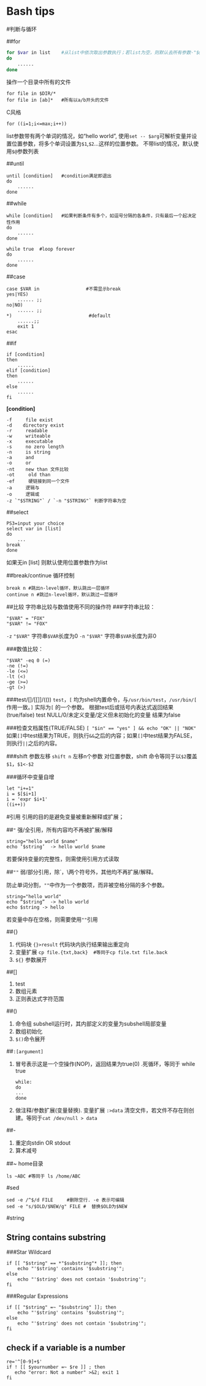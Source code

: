 Bash tips
=========
#判断与循环

##for
```sh
for $var in list    #从list中依次取出参数执行；若list为空，则默认去所有参数·"$@")·
do
	......
done
```
操作一个目录中所有的文件
```
for file in $DIR/*
for file in [ab]*   #所有以a/b开头的文件
```
C风格
```
for ((i=1;i<=max;i++))
```
list参数带有两个单词的情况，如“hello world”, 使用`set -- $arg`可解析变量并设置位置参数，将多个单词设置为`$1`,`$2`...这样的位置参数。
不带list的情况，默认使用`$@`参数列表

##until
```
until [condition]   #condition满足即退出
do
	......
done
```

##while
```
while [condition]   #如果判断条件有多个，如逗号分隔的各条件，只有最后一个起决定性作用
do
	......
done
```
```
while true  #loop forever
do
    ......
done
```

##case
```
case $VAR in                 #不需显示break
yes|YES)
    ...... ;;
no|NO)
    ...... ;;
*)                            #default
    ......;;
    exit 1
esac
```

##if
```
if [condition]
then
	......
elif [condition]
then
	......
else
	......
fi
```
**[condition]**
```
-f     file exist
-d    directory exist
-r     readable
-w     writeable
-x     executable
-s     no zero length
-n     is string
-a     and
-o     or
-nt    new than 文件比较
-ot     old than
-ef     硬链接到同一个文件
-a     逻辑与
-o     逻辑或
-z `"$STRING"` / `-n "$STRING"` 判断字符串为空
```

##select
```
PS3=input your choice
select var in [list]
do
	...
break
done
```
如果无in [list] 则默认使用位置参数作为list

##break/continue
循环控制
```
break n #跳出n-level循环，默认跳出一层循环
continue n #跳过n-level循环，默认跳过一层循环
```

##比较
字符串比较与数值使用不同的操作符
###字符串比较：
```
"$VAR" = "FOX"     
"$VAR" != "FOX"
```
`-z` `"$VAR"` 字符串`$VAR`长度为0
`-n` `"$VAR"` 字符串`$VAR`长度为非0


###数值比较：
```
"$VAR" -eq 0 (=)     
-ne (!=)     
-le (<=)     
-lt (<)     
-ge (>=)     
-gt (>)     
```
###test/[]/[[]]/(())
`test`，`[` 均为shell内置命令，与`/usr/bin/test`，`/usr/bin/[` 作用一致。`]` 实际为`[` 的一个参数。
根据test后或括号内表达式返回结果(true/false)
test NULL/0/未定义变量/定义但未初始化的变量 结果为false

###检查文档属性(TRUE/FALSE)
```[ "$in" == "yes" ] && echo "OK" || "NOK"```
如果`[]`中test结果为TRUE，则执行`&&`之后的内容；如果`[]`中test结果为FALSE，则执行`||`之后的内容。

###shift 参数左移
```shift n``` 左移n个参数
对位置参数，shift 命令等同于以`$2`覆盖`$1`，`$1<-$2`

###循环中变量自增
```
let "i+=1"     
i = $[$i+1]     
i = 'expr $i+1'  
((i++))
```


#引用
引用的目的是避免变量被重新解释或扩展；

##`"` 
强/全引用，所有内容均不再被扩展/解释
```
string="hello world $name"
echo ‘$string’  -> hello world $name
```
若要保持变量的完整性，则需使用引用方式读取

##`""`
弱/部分引用，除`，\两个符号外，其他均不再扩展/解释。


防止单词分割，`""`中作为一个参数项，而非被空格分隔的多个参数。
```
string="hello world"
echo “$string”  -> hello world
echo $string -> hello
```
若变量中存在空格，则需要使用`""`引用

##{} 
1. 代码块
          `{}>result` 代码块内执行结果输出重定向
2. 变量扩展
          `cp file.{txt,back}  #等同于cp file.txt file.back`
3. `${}` 参数展开

##[]
1. test
2. 数组元素
3. 正则表达式字符范围

##()
1. 命令组  subshell运行时，其内部定义的变量为subshell局部变量
2. 数组初始化
3. `$()`命令展开

##`:[argument]`
1. 冒号表示这是一个空操作(NOP)，返回结果为true(0) .死循环，等同于 while true
	```
	while:
	do
	...
	done
	```
2. 做注释/参数扩展(变量替换). 变量扩展
          `:>data`
          清空文件，若文件不存在则创建。等同于`cat /dev/null > data`

##-
1. 重定向stdin OR stdout
2. 算术减号

##~
home目录
```
ls ~ABC #等同于 ls /home/ABC
```

#sed
```
sed -e /^$/d FILE     #删除空行. -e 表示可编辑
sed -e "s/$OLD/$NEW/g" FILE #  替换$OLD为$NEW
```

#string
## String contains substring
###Star Wildcard
```
if [[ "$string" == *"$substring"* ]]; then
    echo "'$string' contains '$substring'";
else
    echo "'$string' does not contain '$substring'";
fi
```

###Regular Expressions
```
if [[ "$string" =~ "$substring" ]]; then
    echo "'$string' contains '$substring'";
else
    echo "'$string' does not contain '$substring'";
fi
```
## check if a variable is a number
```
re='^[0-9]+$'
if ! [[ $yournumber =~ $re ]] ; then
   echo "error: Not a number" >&2; exit 1
fi
```




